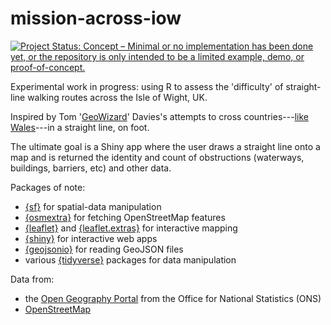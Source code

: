 # mission-across-iow

[![Project Status: Concept – Minimal or no implementation has been done
yet, or the repository is only intended to be a limited example, demo,
or
proof-of-concept.](https://www.repostatus.org/badges/latest/concept.svg)](https://www.repostatus.org/#concept)

Experimental work in progress: using R to assess the 'difficulty' of straight-line walking routes across the Isle of Wight, UK. 

Inspired by Tom '[GeoWizard](https://www.youtube.com/c/GeoWizard/about)' Davies's attempts to cross countries---[like Wales](https://www.youtube.com/playlist?list=PL_japiE6QKWphPxjqn0KJjfoRnuVSELaI)---in a straight line, on foot.

The ultimate goal is a Shiny app where the user draws a straight line onto a map and is returned the identity and count of obstructions (waterways, buildings, barriers, etc) and other data.

Packages of note:

* [{sf}](https://r-spatial.github.io/sf/) for spatial-data  manipulation
* [{osmextra}](https://docs.ropensci.org/osmextract/) for fetching OpenStreetMap features
* [{leaflet}](https://rstudio.github.io/leaflet/) and [{leaflet.extras}](https://bhaskarvk.github.io/leaflet.extras/) for interactive mapping 
* [{shiny}](https://shiny.rstudio.com/) for interactive web apps
* [{geojsonio}](https://docs.ropensci.org/geojsonio/) for reading GeoJSON files
* various [{tidyverse}](https://www.tidyverse.org/) packages for data manipulation

Data from:

* the [Open Geography Portal](https://geoportal.statistics.gov.uk/) from the Office for National Statistics (ONS)
* [OpenStreetMap](https://www.openstreetmap.org/)